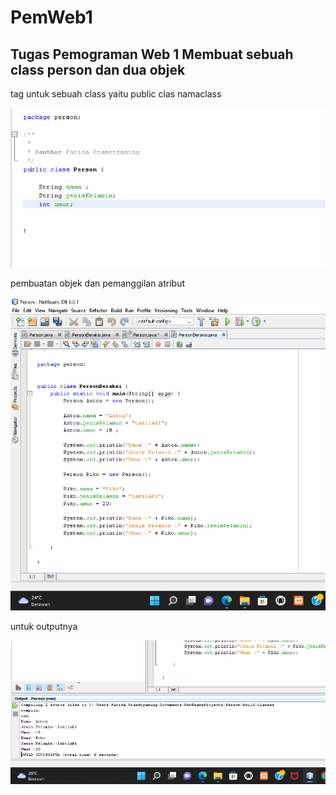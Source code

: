 # PemWeb1
 ## Tugas Pemograman Web 1 Membuat sebuah class person dan dua objek

tag untuk sebuah class yaitu public clas namaclass

![Gambar 1](screenshot/ss1.png)

pembuatan objek dan pemanggilan atribut

![Gambar 2](screenshot/ss2.png)

untuk outputnya 

![Gambar 3](screenshot/ss3.png)


